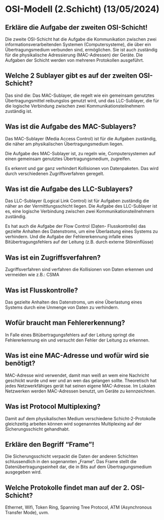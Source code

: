 # OSI-Modell (2.Schicht) (13/05/2024)


##	Erkläre die Aufgabe der zweiten OSI-Schicht!

Die zweite OSI-Schicht hat die Aufgabe die Kommunikation zwischen zwei informationsverarbeitenden Systemen (Computersysteme), die über ein Übertragungsmedium verbunden sind, ermöglichen. Sie ist auch zuständig für die physikalische Adressierung (MAC-Adressen) der Geräte. Die Aufgaben der Schicht werden von mehreren Protokollen ausgeführt.

##	Welche 2 Sublayer gibt es auf der zweiten OSI-Schicht?

Das sind die: Das MAC-Sublayer, die regelt wie ein gemeinsam genutztes Übertragungsmittel reibungslos genutzt wird, und das LLC-Sublayer, die für die logische Verbindung zwischen zwei Kommunikationsteilnehmern zuständig ist.

##	Was ist die Aufgabe des MAC-Sublayers?

Das MAC-Sublayer (Media Access Control) ist für die Aufgaben zuständig, die näher am physikalischen Übertragungsmedium liegen. 

Die Aufgabe des MAC-Sublayer ist, zu regeln wie, Computersystemen auf einen gemeinsam genutztes Übertragungsmedium, zugreifen. 

Es erkennt und gar ganz verhindert Kollisionen von Datenpaketen. Das wird durch verschiedenen Zugriffsverfahren geregelt.

## Was ist die Aufgabe des LLC-Sublayers?
Das LLC-Sublayer (Logical Link Control) ist für Aufgaben zuständig die näher an der Vermittlungsschicht liegen.
Die Aufgabe des LLC-Sublayer ist es, eine logische Verbindung zwischen zwei Kommunikationsteilnehmern zuständig. 

Es hat auch die Aufgabe der Flow Control (Daten- Flusskontrolle) das gezielte Anhalten des Datenstroms, um eine Überlastung eines Systems zu verhindern. 
Und die Aufgabe der Fehlererkennung infalle eines Bitübertragungsfehlers auf der Leitung (z.B. durch externe Störeinflüsse)

##	Was ist ein Zugriffsverfahren?

Zugriffsverfahren sind verfahren die Kollisionen von Daten erkennen und vermeiden wie z.B.: CSMA

##	Was ist Flusskontrolle?

Das gezielte Anhalten des Datenstroms, um eine Überlastung eines Systems durch eine Unmenge von Daten zu verhindern.

##	Wofür braucht man Fehlererkennung?

In Falle eines Bitübertragungsfehlers auf der Leitung springt die Fehlererkennung ein und versucht den Fehler der Leitung zu erkennen.

##	Was ist eine MAC-Adresse und wofür wird sie benötigt?

MAC-Adresse wird verwendet, damit man weiß an wem eine Nachricht geschickt wurde und wer und an wen das gelangen sollte.
Theoretisch hat jedes Netzwerkfähiges gerät hat seinen eigene MAC-Adresse. Im Lokalen Netzwerken werden MAC-Adressen benutzt, um Geräte zu kennzeichnen.

##	Was ist Protocol Multiplexing?

Damit auf dem physikalischen Medium verschiedene Schicht-2-Protokolle gleichzeitig arbeiten können wird sogenanntes Multiplexing auf der Sicherungsschicht gehandhabt.

##	Erkläre den Begriff “Frame”!

Die Sicherungsschicht verpackt die Daten der anderen Schichten schlussendlich in den sogenannten „Frame“. Das Frame stellt die Datenübertragungseinheit dar, die in Bits auf dem Übertragungsmedium ausgegeben wird.

##	Welche Protokolle findet man auf der 2. OSI-Schicht?

Ethernet, Wifi, Token Ring, Spanning Tree Protocol, ATM (Asynchronous Transfer Mode), uvm.
